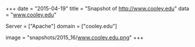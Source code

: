 
+++
date = "2015-04-19"
title = "Snapshot of http://www.cooley.edu"
data = "www.cooley.edu"

Server = ["Apache"]
domain = ["cooley.edu"]

  image = "snapshots/2015_16/www.cooley.edu.png"
+++
#
